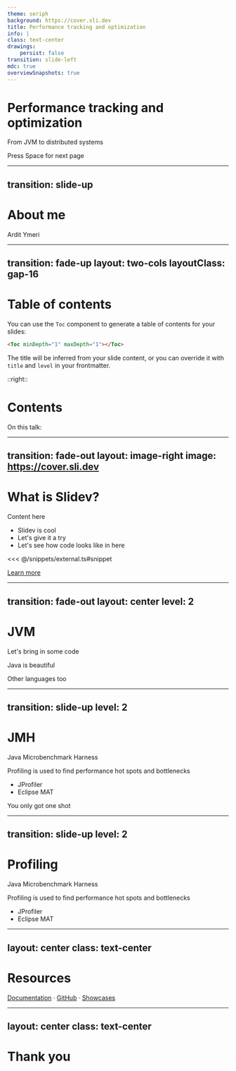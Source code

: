 ```yaml
---
theme: seriph
background: https://cover.sli.dev
title: Performance tracking and optimization
info: |
class: text-center
drawings: 
    persist: false 
transition: slide-left
mdc: true
overviewSnapshots: true
---
```


# Performance tracking and optimization

From JVM to distributed systems 

<div class="pt-12">
  <span @click="$slidev.nav.next" class="px-2 py-1 rounded cursor-pointer" hover="bg-white bg-opacity-10">
    Press Space for next page <carbon:arrow-right class="inline"/>
  </span>
</div>

---
transition: slide-up
---

# About me

Ardit Ymeri 




---
transition: fade-up
layout: two-cols
layoutClass: gap-16
---

# Table of contents 

You can use the `Toc` component to generate a table of contents for your slides:

```html
<Toc minDepth="1" maxDepth="1"></Toc>
```

The title will be inferred from your slide content, or you can override it with `title` and `level` in your frontmatter.

<Toc minDepth="1" maxDepth="1"></Toc>

::right::

# Contents

On this talk:

<Toc v-click minDepth="1" maxDepth="2"></Toc>

---
transition: fade-out
layout: image-right
image: https://cover.sli.dev
---

# What is Slidev? 

Content here 

- Slidev is cool 
- Let's give it  a try 
- Let's see how code looks like in here

<arrow v-click="[4, 5]" x1="350" y1="310" x2="195" y2="334" color="#953" width="2" arrowSize="1" />

<!-- This allow you to embed external code blocks -->
<<< @/snippets/external.ts#snippet

<!-- Footer -->

[Learn more](https://sli.dev/features/line-highlighting)

<!-- Inline style -->
<style>
.footnotes-sep {
  @apply mt-5 opacity-10;
}
.footnotes {
  @apply text-sm opacity-75;
}
.footnote-backref {
  display: none;
}
</style>

<!--
Notes can also sync with clicks

[click] This will be highlighted after the first click

[click] Highlighted with `count = ref(0)`

[click:3] Last click (skip two clicks)
-->

---
transition: fade-out
layout: center
level: 2
---

# JVM


Let's bring in some code

Java is beautiful 

Other languages too 

---
transition: slide-up
level: 2
---

# JMH 

Java Microbenchmark Harness 

Profiling is used to find performance hot spots and bottlenecks 

- JProfiler 
- Eclipse MAT

You only got one shot


---
transition: slide-up
level: 2
---

# Profiling 

Java Microbenchmark Harness 

Profiling is used to find performance hot spots and bottlenecks 

- JProfiler 
- Eclipse MAT


---
layout: center
class: text-center
---

# Resources

[Documentation](https://sli.dev) · [GitHub](https://github.com/slidevjs/slidev) · [Showcases](https://sli.dev/resources/showcases)


---
layout: center
class: text-center
---

# Thank you 

<PoweredBySlidev mt-10 />
